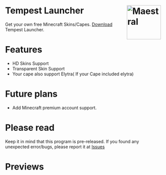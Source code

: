 # Tempest Launcher <img src="https://i.imgur.com/1wfpYd5.png" align="right" title="Maestral" width="110" height="110">
Get your own free Minecraft Skins/Capes. [Download](https://github.com/GoodDay360/Tempest-Launcher/releases/tag/1.0) Tempest Launcher.  
# Features
- HD Skins Support
- Transparent Skin Support
- Your cape also support Elytra( If your Cape included elytra)
# Future plans
- Add Minecraft premium account support.
# Please read
Keep it in mind that this program is pre-released. If you found any unexpected error/bugs, please report it at [Issues](https://github.com/GoodDay360/Tempest-Launccher/issues)
# Previews
